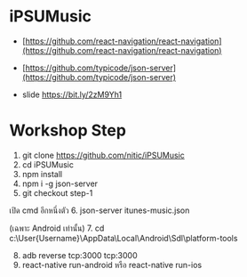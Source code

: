 # iPSUMusic

* [https://github.com/react-navigation/react-navigation](https://github.com/react-navigation/react-navigation)
* [https://github.com/typicode/json-server](https://github.com/typicode/json-server)

* slide https://bit.ly/2zM9Yh1

# Workshop Step

1. git clone https://github.com/nitic/iPSUMusic
2. cd iPSUMusic
3. npm install
4. npm i -g json-server
5. git checkout step-1

เปิด cmd อีกหนึ่งตัว
6. json-server itunes-music.json

(เฉพาะ Android เท่านั้น)
7. cd c:\User\{Username}\AppData\Local\Android\Sdl\platform-tools

8. adb reverse tcp:3000 tcp:3000
9. react-native run-android หรือ react-native run-ios
